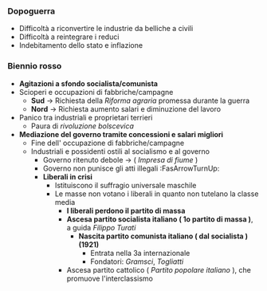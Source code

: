 ### Dopoguerra
- Difficoltà a riconvertire le industrie da belliche a civili
- Difficoltà a reintegrare i reduci
- Indebitamento dello stato e inflazione

### Biennio rosso
- **Agitazioni a sfondo socialista/comunista**
- Scioperi e occupazioni di fabbriche/campagne
	- **Sud** -> Richiesta della *Riforma agraria* promessa durante la guerra
	- **Nord** -> Richiesta aumento salari e diminuzione del lavoro
- Panico tra industriali e proprietari terrieri
	- Paura di *rivoluzione bolscevica*
- **Mediazione del governo tramite concessioni e salari migliori**
	- Fine dell' occupazione di fabbriche/campagne
	-  Industriali e possidenti ostili al socialismo e al governo
		- Governo ritenuto debole -> ( *Impresa di fiume* )
		- Governo non punisce gli atti illegali :FasArrowTurnUp: 
		- **Liberali in crisi**
			- Istituiscono il suffragio universale maschile
			- Le masse non votano i liberali in quanto non tutelano la classe media
				- **I liberali perdono il partito di massa**
				- **Ascesa partito socialista italiano ( 1o partito di massa )**, a guida *Filippo Turati*
					- **Nascita partito comunista italiano ( dal socialista )(1921)**
						- Entrata nella 3a internazionale
						- Fondatori: *Gramsci*, *Togliatti*
				- Ascesa partito cattolico ( *Partito popolare italiano* ), che promuove l'interclassismo